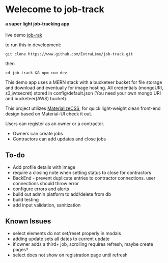 # Welecome to job-track
#### a super light job-tracking app
live demo
[job-rak](https://job-trak.herokuapp.com/)

to run this in  development:

`git clone https://www.github.com/ExtraLime/job-track.git`

then

`cd job-track && npm run dev`

This demo app uses a MERN stack with a bucketeer bucket for file storage and download and eventually for image hosting. 
All credentials (mongoURI, s3,jwtsecret) stored in config/default.json (You need your own mongo URI and bucketeer(AWS) bucket).

This project utilizes [MaterializeCSS](https://materializecss.com/), for quick light-weight clean front-end design based on Material-UI check it out.


Users can register as an owner or a contractor.
- Owners can create jobs
 - Contractors can add updates and close jobs
## To-do
 - Add profile details with image
 - require a closing note when setting status to close for contractors
 - BackEnd - prevent duplicate entries to contractor connections. user connections should throw error
 - configure errors and alerts
 - build out admin platform to add/delete from db
 - build testing
 - add input validation, sanitization
## Known Issues
- select elements do not set/reset properly in modals
- adding update sets all dates to current update
- if owner adds a third+ job, scrolling requires refresh, maybe create pages?
- select does not show on registration page until refresh